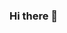 ### Hi there 👋

<!--
**GabrielaLealT/GabrielaLealT** is a ✨ _special_ ✨ repository because its `README.md` (this file) appears on your GitHub profile.

Here are some ideas to get you started:

 🔭 I’m currently working on ... No momento estou estudando, apenas.
- 🌱 I’m currently learning ... Técnicas de programação
- 👯 I’m looking to collaborate on ... 
- 🤔 I’m looking for help with ... Atividades de Algoritmo
- 💬 Ask me about ... Programação de web
- 📫 How to reach me: ...
- 😄 Pronouns: ...
- ⚡ Fun fact: ...
-->
